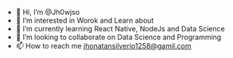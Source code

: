 - 👋 Hi, I’m @Jh0wjso
- 👀 I’m interested in Worok and Learn about 
- 🌱 I’m currently learning React Native, NodeJs and Data Science
- 💞️ I’m looking to collaborate on Data Science and Programming
- 📫 How to reach me jhonatansilverio1258@gamil.com

<!---
Jh0wjso/Jh0wjso is a ✨ special ✨ repository because its `README.md` (this file) appears on your GitHub profile.
You can click the Preview link to take a look at your changes.
--->
